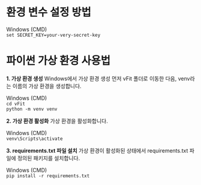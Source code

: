 # 환경 변수 설정 방법

Windows (CMD)<br>
`set SECRET_KEY=your-very-secret-key`

# 파이썬 가상 환경 사용법

**1. 가상 환경 생성**
Windows에서 가상 환경 생성
먼저 vFit 폴더로 이동한 다음, venv라는 이름의 가상 환경을 생성합니다. 

Windows (CMD)<br>
`cd vFit`<br>
`python -m venv venv`

**2. 가상 환경 활성화**
가상 환경을 활성화합니다.

Windows (CMD)<br>
`venv\Scripts\activate`

**3. requirements.txt 파일 설치**
가상 환경이 활성화된 상태에서 requirements.txt 파일에 정의된 패키지를 설치합니다.

Windows (CMD)<br>
`pip install -r requirements.txt`